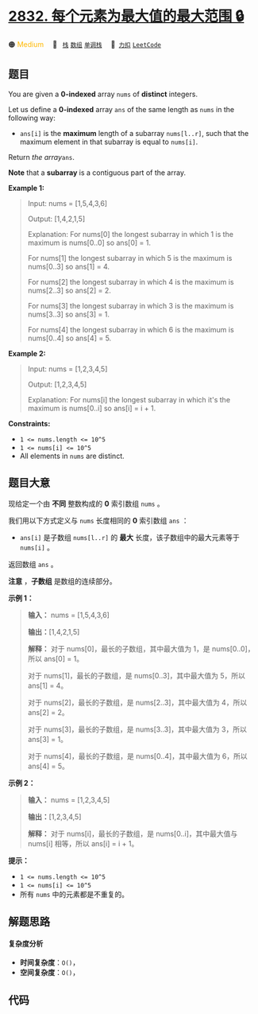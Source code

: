 # [2832. 每个元素为最大值的最大范围 🔒](https://2xiao.github.io/leetcode-js/problem/2832.html)

🟠 <font color=#ffb800>Medium</font>&emsp; 🔖&ensp; [`栈`](/tag/stack.md) [`数组`](/tag/array.md) [`单调栈`](/tag/monotonic-stack.md)&emsp; 🔗&ensp;[`力扣`](https://leetcode.cn/problems/maximal-range-that-each-element-is-maximum-in-it) [`LeetCode`](https://leetcode.com/problems/maximal-range-that-each-element-is-maximum-in-it)

## 题目

You are given a **0-indexed** array `nums` of **distinct** integers.

Let us define a **0-indexed** array `ans` of the same length as `nums` in the
following way:

  * `ans[i]` is the **maximum** length of a subarray `nums[l..r]`, such that the maximum element in that subarray is equal to `nums[i]`.

Return _the array_`ans`.

**Note** that a **subarray** is a contiguous part of the array.



**Example 1:**

> Input: nums = [1,5,4,3,6]
> 
> Output: [1,4,2,1,5]
> 
> Explanation: For nums[0] the longest subarray in which 1 is the maximum is nums[0..0] so ans[0] = 1.
> 
> For nums[1] the longest subarray in which 5 is the maximum is nums[0..3] so ans[1] = 4.
> 
> For nums[2] the longest subarray in which 4 is the maximum is nums[2..3] so ans[2] = 2.
> 
> For nums[3] the longest subarray in which 3 is the maximum is nums[3..3] so ans[3] = 1.
> 
> For nums[4] the longest subarray in which 6 is the maximum is nums[0..4] so ans[4] = 5.

**Example 2:**

> Input: nums = [1,2,3,4,5]
> 
> Output: [1,2,3,4,5]
> 
> Explanation: For nums[i] the longest subarray in which it's the maximum is nums[0..i] so ans[i] = i + 1.

**Constraints:**

  * `1 <= nums.length <= 10^5`
  * `1 <= nums[i] <= 10^5`
  * All elements in `nums` are distinct.


## 题目大意

现给定一个由 **不同** 整数构成的 **0** 索引数组 `nums` 。

我们用以下方式定义与 `nums` 长度相同的 **0** 索引数组 `ans` ：

  * `ans[i]` 是子数组 `nums[l..r]` 的 **最大** 长度，该子数组中的最大元素等于 `nums[i]` 。

返回数组 `ans` 。

**注意** ，**子数组** 是数组的连续部分。



**示例 1：**

> 
> 
> 
> 
> 
> **输入：** nums = [1,5,4,3,6]
> 
> **输出：**[1,4,2,1,5]
> 
> **解释：** 对于 nums[0]，最长的子数组，其中最大值为 1，是 nums[0..0]，所以 ans[0] = 1。 
> 
> 对于 nums[1]，最长的子数组，是 nums[0..3]，其中最大值为 5，所以 ans[1] = 4。 
> 
> 对于 nums[2]，最长的子数组，是 nums[2..3]，其中最大值为 4，所以 ans[2] = 2。 
> 
> 对于 nums[3]，最长的子数组，是 nums[3..3]，其中最大值为 3，所以 ans[3] = 1。 
> 
> 对于 nums[4]，最长的子数组，是 nums[0..4]，其中最大值为 6，所以 ans[4] = 5。
> 
> 

**示例 2：**

> 
> 
> 
> 
> 
> **输入：** nums = [1,2,3,4,5]
> 
> **输出：**[1,2,3,4,5]
> 
> **解释：** 对于 nums[i]，最长的子数组，是 nums[0..i]，其中最大值与 nums[i] 相等，所以 ans[i] = i + 1。
> 
> 



**提示：**

  * `1 <= nums.length <= 10^5`
  * `1 <= nums[i] <= 10^5`
  * 所有 `nums` 中的元素都是不重复的。


## 解题思路

#### 复杂度分析

- **时间复杂度**：`O()`，
- **空间复杂度**：`O()`，

## 代码

```javascript

```